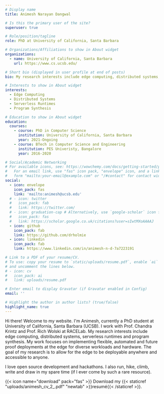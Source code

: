```yaml
---
# Display name
title: Animesh Narayan Dangwal

# Is this the primary user of the site?
superuser: true

# Role/position/tagline
role: PhD at University of California, Santa Barbara

# Organizations/Affiliations to show in About widget
organizations:
  - name: University of California, Santa Barbara
    url: https://www.cs.ucsb.edu/

# Short bio (displayed in user profile at end of posts)
bio: My research interests include edge computing, distributed systems, serverless runtimes and program synthesis.

# Interests to show in About widget
interests:
  - Edge Computing
  - Distributed Systems
  - Serverless Runtimes
  - Program Synthesis

# Education to show in About widget
education:
  courses:
    - course: PhD in Computer Science
      institution: University of California, Santa Barbara
      year: 2021-Ongoing
    - course: BTech in Computer Science and Engineering
      institution: PES Univeristy, Bangalore 
      year: 2016-2020

# Social/Academic Networking
# For available icons, see: https://wowchemy.com/docs/getting-started/page-builder/#icons
#   For an email link, use "fas" icon pack, "envelope" icon, and a link in the
#   form "mailto:your-email@example.com" or "/#contact" for contact widget.
social:
  - icon: envelope
    icon_pack: fas
    link: 'mailto:animesh@ucsb.edu'
  # - icon: twitter
  #   icon_pack: fab
  #   link: https://twitter.com/
  # - icon: graduation-cap # Alternatively, use `google-scholar` icon from `ai` icon pack
  #   icon_pack: fas
  #   link: https://scholar.google.co.uk/citations?user=sIwtMXoAAAAJ
  - icon: github
    icon_pack: fab
    link: https://github.com/drholmie
  - icon: linkedin
    icon_pack: fab
    link: https://www.linkedin.com/in/animesh-n-d-7a7223191

# Link to a PDF of your resume/CV.
# To use: copy your resume to `static/uploads/resume.pdf`, enable `ai` icons in `params.toml`,
# and uncomment the lines below.
# - icon: cv
#   icon_pack: ai
#   link: uploads/resume.pdf

# Enter email to display Gravatar (if Gravatar enabled in Config)
email: ''

# Highlight the author in author lists? (true/false)
highlight_name: true
---
```


Hi there! Welcome to my website. I'm Animesh, currently a PhD student at University of California, Santa Barbara (UCSB). I work with Prof. Chandra Krintz and Prof. Rich Wolski at RACELab. My research interests include edge computing, distributed systems, serverless runtimes and program synthesis. My work focuses on implementing flexible, automated and future proof deployments at the edge for diverse workloads and hardware. The goal of my research is to allow for the edge to be deployable anywhere and accessible to anyone. 

I love open source development and hackathons. I also run, hike, climb, write and draw in my spare time (if I ever come by such a rare resource). 

{{< icon name="download" pack="fas" >}} Download my {{< staticref "uploads/animesh_cv_2_.pdf" "newtab" >}}resumé{{< /staticref >}}.
